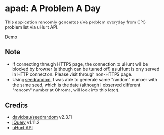 # apad: A Problem A Day
This application randomly generates uVa problem everyday from CP3 problem list via uHunt API.

[Demo](http://kenrick95.github.io/apad/)

## Note
* If connecting through HTTPS page, the connection to uHunt will be blocked by browser (although can be turned off) as uHunt is only served in HTTP connection. Please visit through non-HTTPS page.
* Using [seedrandom](https://github.com/davidbau/seedrandom), I was able to generate same "random" number with the same seed, which is the date (although I observed different "random" number at Chrome, will look into this later). 

## Credits
* [davidbau/seedrandom](https://github.com/davidbau/seedrandom) v2.3.11
* [jQuery](http://jquery.com/) v1.11.2
* [uHunt API](http://uhunt.felix-halim.net/api)
